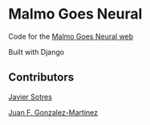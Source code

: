 # Malmo Goes Neural

Code for the [Malmo Goes Neural web](http://www.mah.se/sotres)

Built with Django

## Contributors

[Javier Sotres](http://www.jsotres.com)

[Juan F. Gonzalez-Martinez](https://github.com/juanfran2018)
